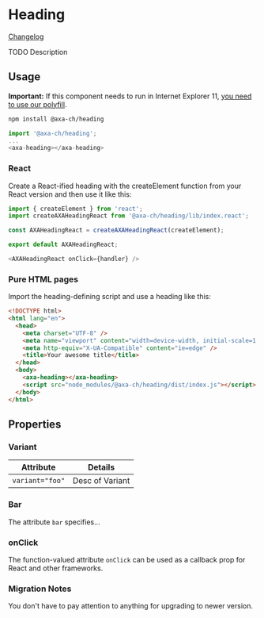 # Heading

[Changelog](./CHANGELOG.md)

TODO Description

## Usage

**Important:** If this component needs to run in Internet Explorer 11, [you need to use our polyfill](https://github.com/axa-ch/patterns-library/tree/develop/src/components/05-utils/polyfill).

```bash
npm install @axa-ch/heading
```

```js
import '@axa-ch/heading';
...
<axa-heading></axa-heading>
```

### React

Create a React-ified heading with the createElement function from your React version and then use it like this:

```js
import { createElement } from 'react';
import createAXAHeadingReact from '@axa-ch/heading/lib/index.react';

const AXAHeadingReact = createAXAHeadingReact(createElement);

export default AXAHeadingReact;
```

```js
<AXAHeadingReact onClick={handler} />
```

### Pure HTML pages

Import the heading-defining script and use a heading like this:

```html
<!DOCTYPE html>
<html lang="en">
  <head>
    <meta charset="UTF-8" />
    <meta name="viewport" content="width=device-width, initial-scale=1.0" />
    <meta http-equiv="X-UA-Compatible" content="ie=edge" />
    <title>Your awesome title</title>
  </head>
  <body>
    <axa-heading></axa-heading>
    <script src="node_modules/@axa-ch/heading/dist/index.js"></script>
  </body>
</html>
```

## Properties

### Variant

| Attribute       | Details         |
| --------------- | --------------- |
| `variant="foo"` | Desc of Variant |

### Bar

The attribute `bar` specifies...

### onClick

The function-valued attribute `onClick` can be used as a callback prop for React and other frameworks.

### Migration Notes

You don't have to pay attention to anything for upgrading to newer version.
